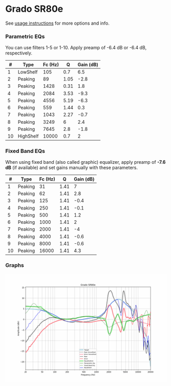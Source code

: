 # Grado SR80e
See [usage instructions](https://github.com/jaakkopasanen/AutoEq#usage) for more options and info.

### Parametric EQs
You can use filters 1-5 or 1-10. Apply preamp of -6.4 dB or -6.4 dB, respectively.

|   # | Type      |   Fc (Hz) |    Q |   Gain (dB) |
|-----|-----------|-----------|------|-------------|
|   1 | LowShelf  |       105 | 0.7  |         6.5 |
|   2 | Peaking   |        89 | 1.05 |        -2.8 |
|   3 | Peaking   |      1428 | 0.31 |         1.8 |
|   4 | Peaking   |      2084 | 3.53 |        -9.3 |
|   5 | Peaking   |      4556 | 5.19 |        -6.3 |
|   6 | Peaking   |       559 | 1.44 |         0.3 |
|   7 | Peaking   |      1043 | 2.27 |        -0.7 |
|   8 | Peaking   |      3249 | 6    |         2.4 |
|   9 | Peaking   |      7645 | 2.8  |        -1.8 |
|  10 | HighShelf |     10000 | 0.7  |         2   |

### Fixed Band EQs
When using fixed band (also called graphic) equalizer, apply preamp of **-7.6 dB** (if available) and set gains manually with these parameters.

|   # | Type    |   Fc (Hz) |    Q |   Gain (dB) |
|-----|---------|-----------|------|-------------|
|   1 | Peaking |        31 | 1.41 |         7   |
|   2 | Peaking |        62 | 1.41 |         2.8 |
|   3 | Peaking |       125 | 1.41 |        -0.4 |
|   4 | Peaking |       250 | 1.41 |        -0.1 |
|   5 | Peaking |       500 | 1.41 |         1.2 |
|   6 | Peaking |      1000 | 1.41 |         2   |
|   7 | Peaking |      2000 | 1.41 |        -4   |
|   8 | Peaking |      4000 | 1.41 |        -0.6 |
|   9 | Peaking |      8000 | 1.41 |        -0.6 |
|  10 | Peaking |     16000 | 1.41 |         4.3 |

### Graphs
![](./Grado%20SR80e.png)
